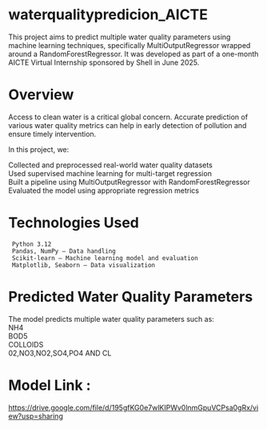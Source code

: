 # waterqualitypredicion_AICTE
  This project aims to predict multiple water quality parameters using machine learning techniques, specifically MultiOutputRegressor wrapped around a RandomForestRegressor. It was developed as part of a one-month AICTE Virtual Internship sponsored by Shell in June 2025.

# Overview
 Access to clean water is a critical global concern. Accurate prediction of various water quality metrics can help in early detection of pollution and ensure timely intervention.
 
In this project, we:

  Collected and preprocessed real-world water quality datasets  
  Used supervised machine learning for multi-target regression   
  Built a pipeline using MultiOutputRegressor with RandomForestRegressor   
  Evaluated the model using appropriate regression metrics

# Technologies Used
    
     Python 3.12   
     Pandas, NumPy – Data handling   
     Scikit-learn – Machine learning model and evaluation  
     Matplotlib, Seaborn – Data visualization

  # Predicted Water Quality Parameters
   The model predicts multiple water quality parameters such as:  
      NH4   
      BOD5   
      COLLOIDS   
      02,NO3,NO2,SO4,PO4 AND CL

# Model Link :  
  https://drive.google.com/file/d/195gfKG0e7wlKIPWv0lnmGpuVCPsa0gRx/view?usp=sharing
